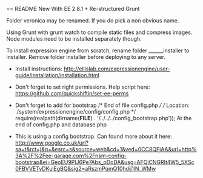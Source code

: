 == README
New With EE 2.8.1 + Re-structured Grunt

Folder veronica may be renamed. If you do pick a non obvious name.

Using Grunt with grunt watch to compile static files and compress images. Node modules need to be installed separately though.

To install expression engine from scratch, rename folder ______installer to installer. Remove folder installer before deploying to any server.

- Install instructions:
http://ellislab.com/expressionengine/user-guide/installation/installation.html

- Don't forget to set right permissions. Help script here:
https://github.com/quickshiftin/set-ee-perms

- Don't forget to add for bootstrap
/* End of file config.php */
/* Location: ./system/expressionengine/config/config.php */
require(realpath(dirname(__FILE__) . '/../../../config_bootstrap.php'));
At the end of config.php and database.php

- This is using a config bootstrap. Can found more about it here:
http://www.google.co.uk/url?sa=t&rct=j&q=&esrc=s&source=web&cd=1&ved=0CC8QFjAA&url=http%3A%2F%2Fee-garage.com%2Fnsm-config-bootstrap&ei=GeoEU9PlJ6Pe7Abs_oDoDA&usg=AFQjCNGRlt4W5_5XSc0FBVVETvDKulEgBQ&sig2=aRszmPqmQ10hdij1lN_WMw